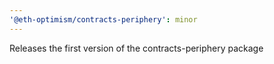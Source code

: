 ```yaml
---
'@eth-optimism/contracts-periphery': minor
---
```


Releases the first version of the contracts-periphery package
